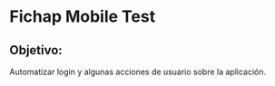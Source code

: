 # Fichap Mobile Test

## Objetivo:
Automatizar login y algunas acciones de usuario sobre la aplicación.
